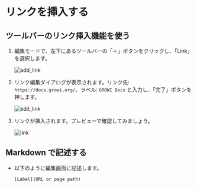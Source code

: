 # リンクを挿入する

## ツールバーのリンク挿入機能を使う

1. 編集モードで、左下にあるツールバーの「＋」ボタンをクリックし、「Link」を選択します。

     <img   :src="$withBase('/assets/images/add_link.png')" alt="add_link">
1. リンク編集ダイアログが表示されます。リンク先: `https://docs.growi.org/`、ラベル: `GROWI Docs` と入力し、「完了」ボタンを押します。

    <img :src="$withBase('/assets/images/edit_link.png')" alt="edit_link">
1. リンクが挿入されます。プレビューで確認してみましょう。

    <img :src="$withBase('/assets/images/link.png')" alt="link">

## Markdown で記述する

- 以下のように編集画面に記述します。

  ```
  [Label](URL or page path)
  ```
